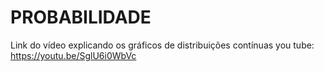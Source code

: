 # PROBABILIDADE
Link do vídeo explicando os gráficos de distribuições contínuas
you tube: https://youtu.be/SglU6i0WbVc

